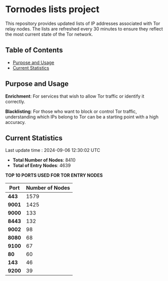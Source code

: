 # Tornodes lists project

This repository provides updated lists of IP addresses associated with Tor relay nodes. The lists are refreshed every 30 minutes to ensure they reflect the most current state of the Tor network.

## Table of Contents

- [Purpose and Usage](#purpose-and-usage)
- [Current Statistics](#current-statistics)


## Purpose and Usage

**Enrichment**: For services that wish to allow Tor traffic or identify it correctly.

**Blacklisting**: For those who want to block or control Tor traffic, understanding which IPs belong to Tor can be a starting point with a high accuracy.

## Current Statistics

Last update time : 2024-09-06 12:30:02 UTC

- **Total Number of Nodes**: 8410
- **Total of Entry Nodes**: 4639

**TOP 10 PORTS USED FOR TOR ENTRY NODES**

| **Port** | **Number of Nodes** |
|------|-----------------|
| **443**   | 1579  |
| **9001**   | 1425  |
| **9000**   | 133  |
| **8443**   | 132  |
| **9002**   | 98  |
| **8080**   | 68  |
| **9100**   | 67  |
| **80**   | 60  |
| **143**   | 46  |
| **9200**   | 39  |


